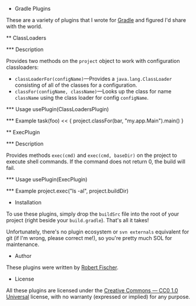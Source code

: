* Gradle Plugins

These are a variety of plugins that I wrote for [Gradle](http://gradle.org) and figured I'd share with the world.

** ClassLoaders

*** Description

Provides two methods on the `project` object to work with configuration classloaders:
  * `classLoaderFor(configName)`&mdash;Provides a `java.lang.ClassLoader` consisting of all of the classes for a configuration.
  * `classFor(configName, className)`&mdash;Looks up the class for name `className` using the class loader for config `configName`.

*** Usage
    usePlugin(ClassLoadersPlugin)

*** Example
    task(foo) << {
      project.classFor(bar, "my.app.Main").main()
    }

** ExecPlugin

*** Description

Provides methods `exec(cmd)` and `exec(cmd, baseDir)` on the project to execute shell commands.  If the command does not return 0, the build will fail.

*** Usage
    usePlugin(ExecPlugin)

*** Example
    project.exec("ls -al", project.buildDir)

* Installation

To use these plugins, simply drop the `buildSrc` file into the root of your project (right beside your `build.gradle`).  That's all it takes!

Unfortunately, there's no plugin ecosystem or `svn externals` equivalent for git (if I'm wrong, please correct me!), so you're pretty much SOL for maintenance.

* Author

These plugins were written by [Robert Fischer](http://smokejumperit.com/).

* License

All these plugins are licensed under the [Creative Commons — CC0 1.0 Universal](http://creativecommons.org/publicdomain/zero/1.0/) license, with no warranty (expressed or implied) for any purpose.
